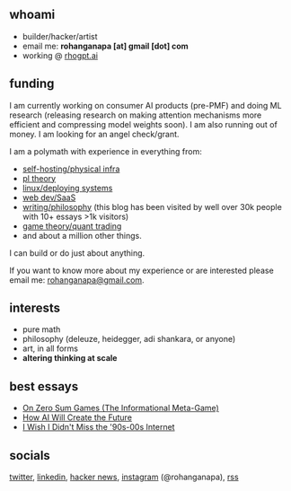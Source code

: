 ## whoami
- builder/hacker/artist
- email me: **rohanganapa [at] gmail [dot] com**
- working @ [rhogpt.ai](https://rhogpt.ai)

## funding 

I am currently working on consumer AI products (pre-PMF) and doing ML research (releasing research on making attention mechanisms more efficient and compressing model weights soon). I am also running out of money. I am looking for an angel check/grant. 

I am a polymath with experience in everything from:
- [self-hosting/physical infra](https://x.com/oceanmoist/status/1910788994247385450)
- [pl theory](https://rohan.ga/blog/rohlang3/)
- [linux/deploying systems](https://x.com/oceanmoist/status/1862384551991156819/photo/1)
- [web dev/SaaS](https://kara.rhogpt.ai)
- [writing/philosophy](https://rohan.ga) (this blog has been visited by well over 30k people with 10+ essays >1k visitors)
- [game theory/quant trading](https://rohan.ga/blog/zero_game/)
- and about a million other things. 

I can build or do just about anything. 

If you want to know more about my experience or are interested please email me: rohanganapa@gmail.com. 

## interests
- pure math
- philosophy (deleuze, heidegger, adi shankara, or anyone)
- art, in all forms
- **altering thinking at scale** 

## best essays
- [On Zero Sum Games (The Informational Meta-Game)](https://rohan.ga/blog/zero_game/)
- [How AI Will Create the Future](https://rohan.ga/blog/ai_future/)
- [I Wish I Didn't Miss the '90s-00s Internet](https://rohan.ga/blog/early-internet/)

## socials
[twitter](https://x.com/oceanmoist), [linkedin](https://www.linkedin.com/in/rohan-ganapavarapu-5115041ba/), [hacker news](https://news.ycombinator.com/user?id=ocean_moist), [instagram](https://www.instagram.com/rohanganapa/) (@rohanganapa), [rss](https://rohan.ga/index.xml)

